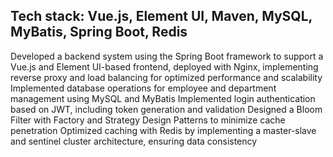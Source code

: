 ## Tech stack: Vue.js, Element UI, Maven, MySQL, MyBatis, Spring Boot, Redis

Developed a backend system using the Spring Boot framework to support a Vue.js and Element UI-based frontend, deployed with Nginx, implementing reverse proxy and load balancing for optimized performance and scalability
Implemented database operations for employee and department management using MySQL and MyBatis
Implemented login authentication based on JWT, including token generation and validation 
Designed a Bloom Filter with Factory and Strategy Design Patterns to minimize cache penetration
Optimized caching with Redis by implementing a master-slave and sentinel cluster architecture, ensuring data consistency
